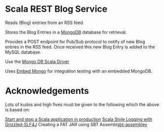 # Scala REST Blog Service

Reads (Blog) entries from an RSS feed.

Stores the Blog Entries in a [MongoDB](https://www.mongodb.com) database for retrieval. 

Provides a POST endpoint for Pub/Sub protocol to notify of new Blog entries in the RSS feed. 
Once received this new Blog Entry is added to the MySQL database. 

Use the [Mongo DB Scala Driver](http://mongodb.github.io/casbah/3.1/) 

Uses [Embed Mongo](https://github.com/SimplyScala/scalatest-embedmongo) for integration testing with an embedded MongoDB.


# Acknowledgements

Lots of kudos and high fives must be given to the following which the above is based on:

[Start and stop a Scala application in production](http://flurdy.com/docs/scalainit/startscala.html)
[Scala Style Logging with Grizzled-SLF4J](http://alvinalexander.com/scala/scala-logging-grizzled-slf4j)
Creating a FAT JAR using SBT Assembl[sbt-assembley](https://github.com/sbt/sbt-assembly)

